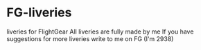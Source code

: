 # FG-liveries
liveries for FlightGear
All liveries are fully made by me
If you have suggestions for more liveries write to me on FG (I'm 2938)
